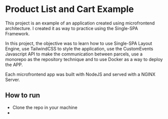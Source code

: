# Product List and Cart Example

This project is an example of an application created using microfrontend architecture. I created it as way to practice using the Single-SPA Framework.

In this project, the objective was to learn how to use Single-SPA Layout Engine, use TailwindCSS to style the application, use the CustomEvents Javascript API to make the communication between parcels, use a monorepo as the repository technique and to use Docker as a way to deploy the APP.

Each microfrontend app was built with NodeJS and served with a NGINX Server.

## How to run
- Clone the repo in your machine
- 